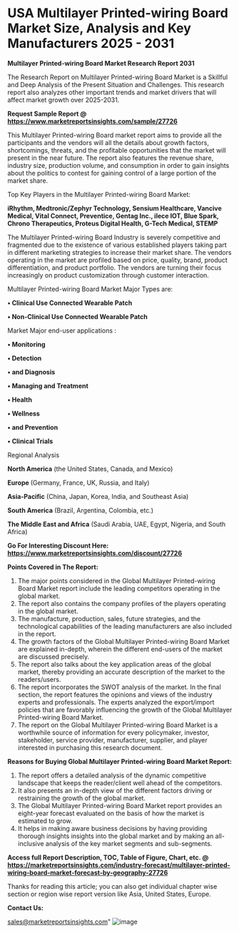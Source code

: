 # USA Multilayer Printed-wiring Board Market Size, Analysis and Key Manufacturers 2025 - 2031

<strong>Multilayer Printed-wiring Board Market Research Report 2031</strong>

The Research Report on Multilayer Printed-wiring Board Market is a Skillful and Deep Analysis of the Present Situation and Challenges. This research report also analyzes other important trends and market drivers that will affect market growth over 2025-2031.

<strong>Request Sample Report @ <a href=https://www.marketreportsinsights.com/sample/27726>https://www.marketreportsinsights.com/sample/27726</a></strong>

This Multilayer Printed-wiring Board market report aims to provide all the participants and the vendors will all the details about growth factors, shortcomings, threats, and the profitable opportunities that the market will present in the near future. The report also features the revenue share, industry size, production volume, and consumption in order to gain insights about the politics to contest for gaining control of a large portion of the market share.

Top Key Players in the Multilayer Printed-wiring Board Market:

<strong>iRhythm, Medtronic/Zephyr Technology, Sensium Healthcare, Vancive Medical, Vital Connect, Preventice, Gentag Inc., ilece IOT, Blue Spark, Chrono Therapeutics, Proteus Digital Health, G-Tech Medical, STEMP</strong>

The Multilayer Printed-wiring Board Industry is severely competitive and fragmented due to the existence of various established players taking part in different marketing strategies to increase their market share. The vendors operating in the market are profiled based on price, quality, brand, product differentiation, and product portfolio. The vendors are turning their focus increasingly on product customization through customer interaction.

Multilayer Printed-wiring Board Market Major Types are:

<strong>• Clinical Use Connected Wearable Patch

• Non-Clinical Use Connected Wearable Patch</strong>

Market Major end-user applications :

<strong>• Monitoring

• Detection

• and Diagnosis

• Managing and Treatment

• Health

• Wellness

• and Prevention

• Clinical Trials</strong>

Regional Analysis

</u><strong><b>North America</b></strong> (the United States, Canada, and Mexico)

<strong><b>Europe </b></strong>(Germany, France, UK, Russia, and Italy)

<strong><b>Asia-Pacific</b></strong> (China, Japan, Korea, India, and Southeast Asia)

<strong><b>South America</b></strong> (Brazil, Argentina, Colombia, etc.)

<strong><b>The Middle East and Africa</b></strong> (Saudi Arabia, UAE, Egypt, Nigeria, and South Africa)

<strong>Go For Interesting Discount Here: <a href=https://www.marketreportsinsights.com/discount/27726>https://www.marketreportsinsights.com/discount/27726</a></strong>

<strong>Points Covered in The Report:</strong>
<ol>
  <li>The major points considered in the Global Multilayer Printed-wiring Board Market report include the leading competitors operating in the global market.</li>
  <li>The report also contains the company profiles of the players operating in the global market.</li>
  <li>The manufacture, production, sales, future strategies, and the technological capabilities of the leading manufacturers are also included in the report.</li>
  <li>The growth factors of the Global Multilayer Printed-wiring Board Market are explained in-depth, wherein the different end-users of the market are discussed precisely.</li>
  <li>The report also talks about the key application areas of the global market, thereby providing an accurate description of the market to the readers/users.</li>
  <li>The report incorporates the SWOT analysis of the market. In the final section, the report features the opinions and views of the industry experts and professionals. The experts analyzed the export/import policies that are favorably influencing the growth of the Global Multilayer Printed-wiring Board Market.</li>
  <li>The report on the Global Multilayer Printed-wiring Board Market is a worthwhile source of information for every policymaker, investor, stakeholder, service provider, manufacturer, supplier, and player interested in purchasing this research document.</li>
</ol>
<strong>Reasons for Buying Global Multilayer Printed-wiring Board Market Report:</strong>

<ol>
  <li>The report offers a detailed analysis of the dynamic competitive landscape that keeps the reader/client well ahead of the competitors.</li>
  <li>It also presents an in-depth view of the different factors driving or restraining the growth of the global market.</li>
  <li>The Global Multilayer Printed-wiring Board Market report provides an eight-year forecast evaluated on the basis of how the market is estimated to grow.</li>
  <li>It helps in making aware business decisions by having providing thorough insights insights into the global market and by making an all-inclusive analysis of the key market segments and sub-segments.</li>
</ol>
<strong>Access full Report Description, TOC, Table of Figure, Chart, etc. @ <a href=https://marketreportsinsights.com/industry-forecast/multilayer-printed-wiring-board-market-forecast-by-geography-27726>https://marketreportsinsights.com/industry-forecast/multilayer-printed-wiring-board-market-forecast-by-geography-27726</a></strong>


Thanks for reading this article; you can also get individual chapter wise section or region wise report version like Asia, United States, Europe.

<strong>Contact Us:</strong>

sales@marketreportsinsights.com"
![image](https://github.com/user-attachments/assets/e8fe46bf-1880-4a14-baba-4350a5dbae0e)
